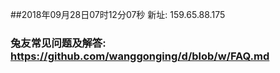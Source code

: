 ##2018年09月28日07时12分07秒 新址: 159.65.88.175
### 兔友常见问题及解答: https://github.com/wanggonging/d/blob/w/FAQ.md
